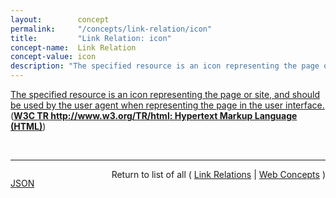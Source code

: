 ```yaml
---
layout:        concept
permalink:     "/concepts/link-relation/icon"
title:         "Link Relation: icon"
concept-name:  Link Relation
concept-value: icon
description: "The specified resource is an icon representing the page or site, and should be used by the user agent when representing the page in the user interface."
---
```


[The specified resource is an icon representing the page or site, and should be used by the user agent when representing the page in the user interface.](https://www.w3.org/TR/html/links.html#link-type-icon "Read documentation for Link Relation &#34;icon&#34;") (**[W3C TR http://www.w3.org/TR/html: Hypertext Markup Language (HTML)](/specs/W3C/TR/html "This specification defines the 5th major version, first minor revision of the core language of the World Wide Web: the Hypertext Markup Language (HTML). In this version, new features continue to be introduced to help Web application authors, new elements continue to be introduced based on research into prevailing authoring practices, and special attention continues to be given to defining clear conformance criteria for user agents in an effort to improve interoperability.")**)

<br/>
<hr/>

<p style="float : left"><a href="./icon.json" title="JSON representing this particular Web Concept value">JSON</a></p>
<p style="text-align: right">Return to list of all ( <a href="../link-relation/">Link Relations</a> | <a href="../">Web Concepts</a> )</p>
